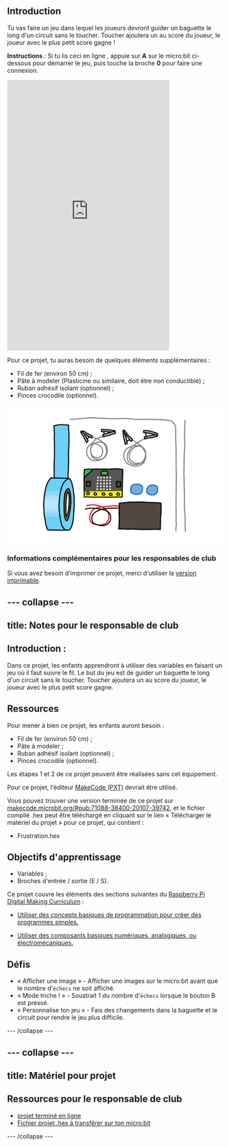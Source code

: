 ## Introduction

Tu vas faire un jeu dans lequel les joueurs devront guider un baguette le long d'un circuit sans le toucher. Toucher ajoutera un au score du joueur, le joueur avec le plus petit score gagne !

**Instructions** : Si tu lis ceci en ligne , appuie sur **A** sur le micro:bit ci-dessous pour démarrer le jeu, puis touche la broche **0** pour faire une connexion.

<div style="position:relative;height:0;padding-bottom:125%;overflow:hidden;"><iframe style="position:absolute;top:0;left:0;width:75%;height:100%;" src="https://makecode.microbit.org/---run?id=_FEDEdA3v6e64" allowfullscreen="allowfullscreen" sandbox="allow-popups allow-forms allow-scripts allow-same-origin" frameborder="0"></iframe></div>

Pour ce projet, tu auras besoin de quelques éléments supplémentaires :

* Fil de fer (environ 50 cm) ;
* Pâte à modeler (Plasticine ou similaire, doit être non conductible) ;
* Ruban adhésif isolant (optionnel) ;
* Pinces crocodile (optionnel).

![capture d'écran](images/frustration-items.png)

### Informations complémentaires pour les responsables de club

Si vous avez besoin d'imprimer ce projet, merci d'utiliser la [version imprimable](https://projects.raspberrypi.org/en/projects/frustration/print).

## \--- collapse \---

## title: Notes pour le responsable de club

## Introduction :

Dans ce projet, les enfants apprendront à utiliser des variables en faisant un jeu où il faut suivre le fil. Le but du jeu est de guider un baguette le long d'un circuit sans le toucher. Toucher ajoutera un au score du joueur, le joueur avec le plus petit score gagne.

## Ressources

Pour mener à bien ce projet, les enfants auront besoin :

* Fil de fer (environ 50 cm) ;
* Pâte à modeler ;
* Ruban adhésif isolant (optionnel) ;
* Pinces crocodile (optionnel).

Les étapes 1 et 2 de ce projet peuvent être réalisées sans cet équipement.

Pour ce projet, l'éditeur [MakeCode (PXT)](http://jumpto.cc/pxt-new) devrait être utilisé.

Vous pouvez trouver une version terminée de ce projet sur [makecode.microbit.org/#pub:71088-38400-20107-39742](https://makecode.microbit.org/#pub:71088-38400-20107-39742), et le fichier compilé .hex peut être téléchargé en cliquant sur le lien « Télécharger le matériel du projet » pour ce projet, qui contient :

* Frustration.hex

## Objectifs d'apprentissage

* Variables ;
* Broches d'entrée / sortie (E / S).

Ce projet couvre les éléments des sections suivantes du [Raspberry Pi Digital Making Curriculum](http://rpf.io/curriculum) :

* [Utiliser des concepts basiques de programmation pour créer des programmes simples.](https://www.raspberrypi.org/curriculum/programming/creator)

* [Utiliser des composants basiques numériques, analogiques, ou électromécaniques.](https://www.raspberrypi.org/curriculum/physical-computing/creator)

## Défis

* « Afficher une image » - Afficher une images sur le micro:bit avant que le nombre d'`échecs` ne soit affiché.
* « Mode triche ! » - Soustrait 1 du nombre d'`échecs` lorsque le bouton B est pressé.
* « Personnalise ton jeu » - Fais des changements dans la baguette et le circuit pour rendre le jeu plus difficile.

\--- /collapse \---

## \--- collapse \---

## title: Matériel pour projet

## Ressources pour le responsable de club

* [projet terminé en ligne](https://makecode.microbit.org/#pub:71088-38400-20107-39742)
* [Fichier projet .hex à transférer sur ton micro:bit](resources/micro-bit-Frustration.hex)

\--- /collapse \---